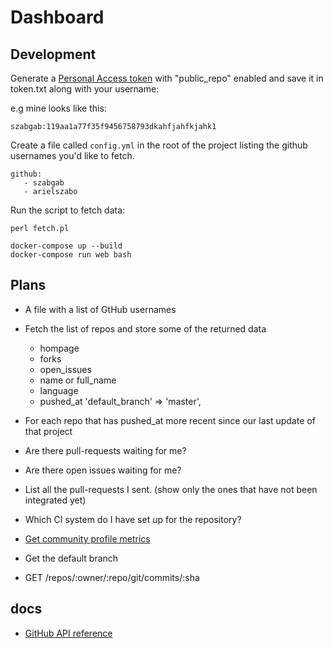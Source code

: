 # Dashboard


## Development

Generate a [Personal Access token](https://github.com/settings/tokens) with "public_repo" enabled and save it in token.txt
along with your username:

e.g mine looks like this:

```
szabgab:119aa1a77f35f9456758793dkahfjahfkjahk1
```


Create a file called `config.yml` in the root of the project listing the github usernames you'd like to fetch.

```
github:
   - szabgab
   - arielszabo
```


Run the script to fetch data:

```
perl fetch.pl
```

```
docker-compose up --build
docker-compose run web bash
```

## Plans

* A file with a list of GtHub usernames
* Fetch the list of repos and store some of the returned data
   - hompage
   - forks
   - open_issues
   - name  or full_name
   - language
   - pushed_at
    'default_branch' => 'master',
* For each repo that has pushed_at more recent since our last update of that project

* Are there pull-requests waiting for me?
* Are there open issues waiting for me?
* List all the pull-requests I sent. (show only the ones that have not been integrated yet)
* Which CI system do I have set up for the repository?
* [Get community profile metrics](https://docs.github.com/en/rest/reference/repos#get-community-profile-metrics)

* Get the default branch
* GET /repos/:owner/:repo/git/commits/:sha



## docs

* [GitHub API reference](https://docs.github.com/en/rest/reference)




